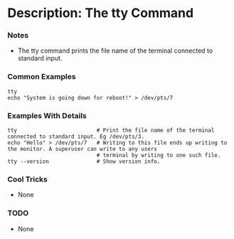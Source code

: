 # Description: The tty Command

### Notes
* The tty command prints the file name of the terminal connected to standard input.

### Common Examples
```shell
tty
echo "System is going down for reboot!" > /dev/pts/7
```

### Examples With Details
```shell
tty                         # Print the file name of the terminal connected to standard input. Eg /dev/pts/3.
echo "Hello" > /dev/pts/7   # Writing to this file ends up writing to the monitor. A superuser can write to any users
                            # terminal by writing to one such file.
tty --version               # Show version info.
```

### Cool Tricks
* None

### TODO
* None
